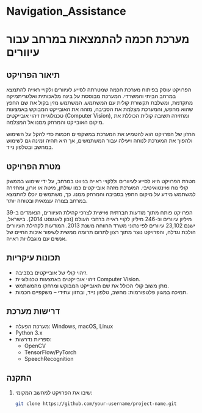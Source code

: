 # Navigation_Assistance
# מערכת חכמה להתמצאות במרחב עבור עיוורים

## תיאור הפרויקט
הפרויקט עוסק בפיתוח מערכת חכמה שמטרתה לסייע לעיוורים ולקויי ראייה להתמצא במרחב הביתי והמשרדי. המערכת מבוססת על בינה מלאכותית ואלגוריתמיקה מתקדמת, ומשלבת תקשורת קולית עם המשתמש. המשתמש מזין בקול את שם החפץ שהוא מחפש, והמערכת מצלמת את הסביבה, מזהה את האובייקט המבוקש באמצעות טכנולוגיית זיהוי אובייקטים (Computer Vision), ומחזירה תשובה קולית הכוללת את מיקום האובייקט והמרחק ממנו אל המצלמה.

החזון של הפרויקט הוא להטמיע את המערכת במשקפיים חכמות כדי להקל על השימוש ולהפוך את המערכת לנוחה ויעילה עבור המשתמשים, אך היא תהיה זמינה גם לשימוש במחשב ובטלפון נייד.

## מטרת הפרויקט
מטרת הפרויקט היא לסייע לעיוורים וללקויי ראייה בניווט במרחב, על ידי שימוש בממשק קולי נוח ואינטואיטיבי. המערכת מזהה אובייקטים כמו שולחן, מיטה או ארון, ומחזירה למשתמש מידע על מיקום החפץ בסביבה והמרחק ממנו. כך, משתמשים יוכלו להתמצא במרחב בצורה עצמאית ובטוחה יותר.

הפרויקט פותח מתוך מודעות חברתית ואישית לצרכי קהילת העיוורים, הנאמדים ב-39 מיליון עיוורים וכ-246 מיליון לקויי ראייה ברחבי העולם (נכון לאוגוסט 2014). בישראל, ישנם 23,102 עיוורים לפי נתוני משרד הרווחה משנת 2013. המודעות לקהילת העיוורים הולכת וגדלה, והפרויקט נוצר מתוך רצון לתרום תרומה ממשית לשיפור איכות החיים של אנשים עם מוגבלויות ראייה.

## תכונות עיקריות
- זיהוי קולי של אובייקטים בסביבה.
- זיהוי אובייקטים באמצעות טכנולוגיית Computer Vision.
- מתן משוב קולי הכולל את שם האובייקט המבוקש ומרחקו מהמשתמש.
- תמיכה במגוון פלטפורמות: מחשב, טלפון נייד, ובחזון עתידי – משקפיים חכמות.

## דרישות מערכת
- מערכת הפעלה: Windows, macOS, Linux
- Python 3.x
- ספריות נדרשות: 
  - OpenCV
  - TensorFlow/PyTorch
  - SpeechRecognition

## התקנה
1. שיבו את הפרויקט למחשב המקומי:
   ```bash
   git clone https://github.com/your-username/project-name.git
